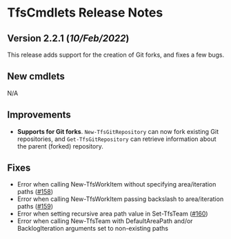 # TfsCmdlets Release Notes

## Version 2.2.1 (_10/Feb/2022_)

This release adds support for the creation of Git forks, and fixes a few bugs.

## New cmdlets

N/A

## Improvements
  
* **Supports for Git forks**. `New-TfsGitRepository` can now fork existing Git repositories, and `Get-TfsGitRepository` can retrieve information about the parent (forked) repository.

## Fixes

* Error when calling New-TfsWorkItem without specifying area/iteration paths ([#158](https://github.com/igoravl/TfsCmdlets/issues/158))
* Error when calling New-TfsWorkItem passing backslash to area/iteration paths ([#159](https://github.com/igoravl/TfsCmdlets/issues/158))
* Error when setting recursive area path value in Set-TfsTeam ([#160](https://github.com/igoravl/TfsCmdlets/issues/158))
* Error when calling New-TfsTeam with DefaultAreaPath and/or BacklogIteration arguments set to non-existing paths
